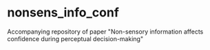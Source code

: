 # nonsens_info_conf
 Accompanying repository of paper "Non-sensory information affects confidence during perceptual decision-making"
